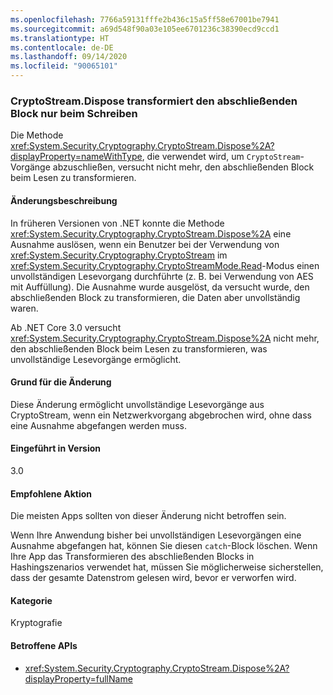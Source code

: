 ```yaml
---
ms.openlocfilehash: 7766a59131fffe2b436c15a5ff58e67001be7941
ms.sourcegitcommit: a69d548f90a03e105ee6701236c38390ecd9ccd1
ms.translationtype: HT
ms.contentlocale: de-DE
ms.lasthandoff: 09/14/2020
ms.locfileid: "90065101"
---
```

### <a name="cryptostreamdispose-transforms-final-block-only-when-writing"></a>CryptoStream.Dispose transformiert den abschließenden Block nur beim Schreiben

Die Methode <xref:System.Security.Cryptography.CryptoStream.Dispose%2A?displayProperty=nameWithType>, die verwendet wird, um `CryptoStream`-Vorgänge abzuschließen, versucht nicht mehr, den abschließenden Block beim Lesen zu transformieren.

#### <a name="change-description"></a>Änderungsbeschreibung

In früheren Versionen von .NET konnte die Methode <xref:System.Security.Cryptography.CryptoStream.Dispose%2A> eine Ausnahme auslösen, wenn ein Benutzer bei der Verwendung von <xref:System.Security.Cryptography.CryptoStream> im <xref:System.Security.Cryptography.CryptoStreamMode.Read>-Modus einen unvollständigen Lesevorgang durchführte (z. B. bei Verwendung von AES mit Auffüllung). Die Ausnahme wurde ausgelöst, da versucht wurde, den abschließenden Block zu transformieren, die Daten aber unvollständig waren.

Ab .NET Core 3.0 versucht <xref:System.Security.Cryptography.CryptoStream.Dispose%2A> nicht mehr, den abschließenden Block beim Lesen zu transformieren, was unvollständige Lesevorgänge ermöglicht.

#### <a name="reason-for-change"></a>Grund für die Änderung

Diese Änderung ermöglicht unvollständige Lesevorgänge aus CryptoStream, wenn ein Netzwerkvorgang abgebrochen wird, ohne dass eine Ausnahme abgefangen werden muss.

#### <a name="version-introduced"></a>Eingeführt in Version

3.0

#### <a name="recommended-action"></a>Empfohlene Aktion

Die meisten Apps sollten von dieser Änderung nicht betroffen sein.

Wenn Ihre Anwendung bisher bei unvollständigen Lesevorgängen eine Ausnahme abgefangen hat, können Sie diesen `catch`-Block löschen.
Wenn Ihre App das Transformieren des abschließenden Blocks in Hashingszenarios verwendet hat, müssen Sie möglicherweise sicherstellen, dass der gesamte Datenstrom gelesen wird, bevor er verworfen wird.

#### <a name="category"></a>Kategorie

Kryptografie

#### <a name="affected-apis"></a>Betroffene APIs

- <xref:System.Security.Cryptography.CryptoStream.Dispose%2A?displayProperty=fullName>

<!--

#### Affected APIs

- `M:System.Security.Cryptography.CryptoStream.Dispose`

-->
